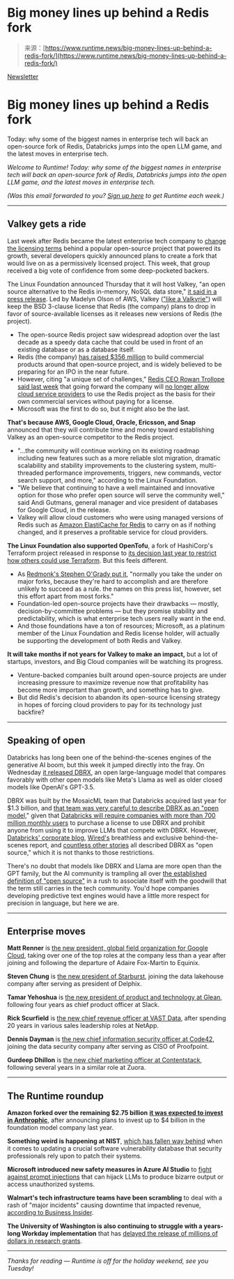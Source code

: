 <!--yml
category: 未分类
date: 2024-05-29 12:48:56
-->

# Big money lines up behind a Redis fork

> 来源：[https://www.runtime.news/big-money-lines-up-behind-a-redis-fork/](https://www.runtime.news/big-money-lines-up-behind-a-redis-fork/)

[Newsletter](/tag/newsletter/)

# Big money lines up behind a Redis fork

Today: why some of the biggest names in enterprise tech will back an open-source fork of Redis, Databricks jumps into the open LLM game, and the latest moves in enterprise tech.

*Welcome to Runtime! Today: why some of the biggest names in enterprise tech will back an open-source fork of Redis, Databricks jumps into the open LLM game, and the latest moves in enterprise tech.*

*(Was this email forwarded to you?* [*Sign up here*](https://www.runtime.news/#/portal/signup) *to get Runtime each week.)*

* * *

## Valkey gets a ride

Last week after Redis became the latest enterprise tech company to [change the licensing terms](https://www.runtime.news/open-source-was-a-zirp-marketing-funnel/) behind a popular open-source project that powered its growth, several developers quickly announced plans to create a fork that would live on as a permissively licensed project. This week, that group received a big vote of confidence from some deep-pocketed backers.

The Linux Foundation announced Thursday that it will host Valkey, "an open source alternative to the Redis in-memory, NoSQL data store," [it said in a press release](https://www.linuxfoundation.org/press/linux-foundation-launches-open-source-valkey-community?ref=runtime.news). Led by Madelyn Olson of AWS, Valkey (["like a Valkyrie"](https://github.com/valkey-io/valkey?ref=runtime.news)) will keep the BSD 3-clause license that Redis (the company) plans to drop in favor of source-available licenses as it releases new versions of Redis (the project).

*   The open-source Redis project saw widespread adoption over the last decade as a speedy data cache that could be used in front of an existing database or as a database itself.
*   Redis (the company) [has raised $356 million](https://www.crunchbase.com/organization/redis?ref=runtime.news) to build commercial products around that open-source project, and is widely believed to be preparing for an IPO in the near future.
*   However, citing "a unique set of challenges," [Redis CEO Rowan Trollope said last week](https://redis.com/blog/redis-adopts-dual-source-available-licensing/?ref=runtime.news) that going forward the company will [no longer allow cloud service providers](https://www.runtime.news/open-source-was-a-zirp-marketing-funnel/) to use the Redis project as the basis for their own commercial services without paying for a license.
*   Microsoft was the first to do so, but it might also be the last.

**That's because AWS, Google Cloud, Oracle, Ericsson, and Snap** announced that they will contribute time and money toward establishing Valkey as an open-source competitor to the Redis project.

*   "...the community will continue working on its existing roadmap including new features such as a more reliable slot migration, dramatic scalability and stability improvements to the clustering system, multi-threaded performance improvements, triggers, new commands, vector search support, and more," according to the Linux Foundation.
*   "We believe that continuing to have a well maintained and innovative option for those who prefer open source will serve the community well," said Andi Gutmans, general manager and vice president of databases for Google Cloud, in the release.
*   Valkey will allow cloud customers who were using managed versions of Redis such as [Amazon ElastiCache for Redis](https://aws.amazon.com/elasticache/redis/?ref=runtime.news) to carry on as if nothing changed, and it preserves a profitable service for cloud providers.

**The Linux Foundation also supported OpenTofu**, a fork of HashiCorp's Terraform project released in response to [its decision last year to restrict how others could use Terraform](https://www.runtime.news/as-hashicorp-adopts-the-bsl-an-era-of-open-source-software-might-be-ending/). But this feels different.

*   As [Redmonk's Stephen O'Grady put it](https://twitter.com/sogrady/status/1773405238826836410?s=58&t=vcy_ZBBRCda17yxCrwL9Ew&ref=runtime.news), "normally you take the under on major forks, because they're hard to accomplish and are therefore unlikely to succeed as a rule. the names on this press list, however, set this effort apart from most forks."
*   Foundation-led open-source projects have their drawbacks — mostly, decision-by-committee problems — but they promise stability and predictability, which is what enterprise tech users really want in the end.
*   And those foundations have a ton of resources; Microsoft, as a platinum member of the Linux Foundation and Redis license holder, will actually be supporting the development of both Redis and Valkey.

**It will take months if not years for Valkey to make an impact,** but a lot of startups, investors, and Big Cloud companies will be watching its progress.

*   Venture-backed companies built around open-source projects are under increasing pressure to maximize revenue now that profitability has become more important than growth, and something has to give.
*   But did Redis's decision to abandon its open-source licensing strategy in hopes of forcing cloud providers to pay for its technology just backfire?

* * *

## Speaking of open

Databricks has long been one of the behind-the-scenes engines of the generative AI boom, but this week it jumped directly into the fray. On Wednesday [it released DBRX](https://www.databricks.com/blog/announcing-dbrx-new-standard-efficient-open-source-customizable-llms?ref=runtime.news), an open large-language model that compares favorably with other open models like Meta's Llama as well as older closed models like OpenAI's GPT-3.5.

DBRX was built by the MosaicML team that Databricks acquired last year for $1.3 billion, and [that team was very careful to describe DBRX as an "open model,](https://www.databricks.com/blog/introducing-dbrx-new-state-art-open-llm?ref=runtime.news)" given that [Databricks will require companies with more than 700 million monthly users](https://github.com/databricks/dbrx/blob/main/LICENSE?ref=runtime.news) to purchase a license to use DBRX and prohibit anyone from using it to improve LLMs that compete with DBRX. However, [Databricks' corporate blog](https://www.databricks.com/blog/announcing-dbrx-new-standard-efficient-open-source-customizable-llms?ref=runtime.news), [Wired's](https://www.wired.com/story/dbrx-inside-the-creation-of-the-worlds-most-powerful-open-source-ai-model/?ref=runtime.news) breathless and exclusive behind-the-scenes report, and [countless other stories](https://www.google.com/search?client=firefox-b-1-d&sca_esv=607135a9cfeed7f2&q=dbrx+open+source&tbm=nws&source=lnms&prmd=ivnsmbtz&sa=X&ved=2ahUKEwixl7i8gZiFAxXBOjQIHUtYBNgQ0pQJegQIDRAB&biw=1920&bih=870&dpr=2) all described DBRX as "open source," which it is not thanks to those restrictions.

There's no doubt that models like DBRX and Llama are more open than the GPT family, but the AI community is trampling all over [the established definition of "open source"](https://opensource.org/licenses?ref=runtime.news) in a rush to associate itself with the goodwill that the term still carries in the tech community. You'd hope companies developing predictive text engines would have a little more respect for precision in language, but here we are.

* * *

## Enterprise moves

**Matt Renner** is [the new president, global field organization for Google Cloud](https://www.silverliningsinfo.com/apps-services/google-clouds-new-field-org-chief-familiar-face?ref=runtime.news), taking over one of the top roles at the company less than a year after joining and following the departure of Adaire Fox-Martin to Equinix.

**Steven Chung** is [the new president of Starburst](https://www.prnewswire.com/news-releases/technology-veterans-join-starburst-to-transform-the-data-warehouse-industry-302099507.html?ref=runtime.news), joining the data lakehouse company after serving as president of Delphix.

**Tamar Yehoshua** is [the new president of product and technology at Glean](https://www.businesswire.com/news/home/20240326392278/en/?ref=runtime.news), following four years as chief product officer at Slack.

**Rick Scurfield** is [the new chief revenue officer at VAST Data](https://vastdata.com/press-releases/vast-data-appoints-rick-scurfield-to-executive-leadership-team-as-chief?ref=runtime.news), after spending 20 years in various sales leadership roles at NetApp.

**Dennis Dayman** is [the new chief information security officer at Code42](https://www.code42.com/news/code42-appoints-dennis-dayman-as-chief-information-security-officer/?ref=runtime.news), joining the data security company after serving as CISO of Proofpoint.

**Gurdeep Dhillon** is [the new chief marketing officer at Contentstack](https://www.prnewswire.com/news-releases/contentstack-appoints-former-adobe-executive-gurdeep-dhillon-as-chief-marketing-officer-302099173.html?ref=runtime.news), following several years in a similar role at Zuora.

* * *

## The Runtime roundup

**Amazon forked over the remaining $2.75 billion** [**it was expected to invest in Anthrophic**](https://www.cnbc.com/2024/03/27/amazon-spends-2point7b-on-startup-anthropic-in-largest-venture-investment.html?ref=runtime.news), after announcing plans to invest up to $4 billion in the foundation model company last year.

**Something weird is happening at NIST**, [which has fallen way behind](https://www.axios.com/2024/03/26/nist-cyber-vulnerabilities-database?ref=runtime.news) when it comes to updating a crucial software vulnerability database that security professionals rely upon to patch their systems.

**Microsoft introduced new safety measures in Azure AI Studio** to [fight against prompt injections](https://www.bloomberg.com/news/articles/2024-03-28/microsoft-creates-tools-to-stop-people-from-tricking-chatbots?ref=runtime.news) that can hijack LLMs to produce bizarre output or access unauthorized systems.

**Walmart's tech infrastructure teams have been scrambling** to deal with a rash of "major incidents" causing downtime that impacted revenue, [according to Business Insider](https://www.businessinsider.com/walmart-tech-outages-leaked-emails-2024-3?ref=runtime.news).

**The University of Washington is also continuing to struggle with a years-long Workday implementation** that has [delayed the release of millions of dollars in research grants](https://www.seattletimes.com/business/uws-340-million-finance-upgrade-is-still-struggling-despite-progress/?ref=runtime.news).

* * *

*Thanks for reading — Runtime is off for the holiday weekend, see you Tuesday!*